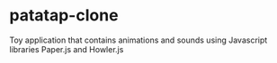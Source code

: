 # patatap-clone
Toy application that contains animations and sounds using Javascript libraries Paper.js and Howler.js
